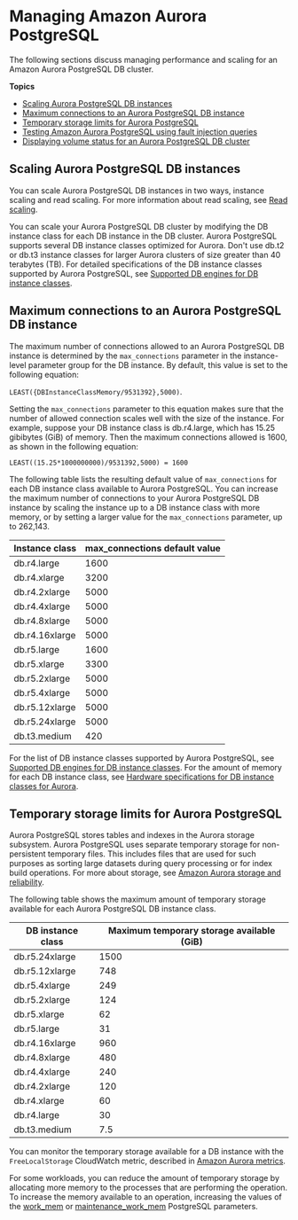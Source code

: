 # Managing Amazon Aurora PostgreSQL<a name="AuroraPostgreSQL.Managing"></a>

The following sections discuss managing performance and scaling for an Amazon Aurora PostgreSQL DB cluster\.

**Topics**
+ [Scaling Aurora PostgreSQL DB instances](#AuroraPostgreSQL.Managing.Performance.InstanceScaling)
+ [Maximum connections to an Aurora PostgreSQL DB instance](#AuroraPostgreSQL.Managing.MaxConnections)
+ [Temporary storage limits for Aurora PostgreSQL](#AuroraPostgreSQL.Managing.TempStorage)
+ [Testing Amazon Aurora PostgreSQL using fault injection queries](AuroraPostgreSQL.Managing.FaultInjectionQueries.md)
+ [Displaying volume status for an Aurora PostgreSQL DB cluster](AuroraPostgreSQL.Managing.VolumeStatus.md)

## Scaling Aurora PostgreSQL DB instances<a name="AuroraPostgreSQL.Managing.Performance.InstanceScaling"></a>

You can scale Aurora PostgreSQL DB instances in two ways, instance scaling and read scaling\. For more information about read scaling, see [Read scaling](Aurora.Managing.Performance.md#Aurora.Managing.Performance.ReadScaling)\.

You can scale your Aurora PostgreSQL DB cluster by modifying the DB instance class for each DB instance in the DB cluster\. Aurora PostgreSQL supports several DB instance classes optimized for Aurora\. Don't use db\.t2 or db\.t3 instance classes for larger Aurora clusters of size greater than 40 terabytes \(TB\)\. For detailed specifications of the DB instance classes supported by Aurora PostgreSQL, see [Supported DB engines for DB instance classes](Concepts.DBInstanceClass.md#Concepts.DBInstanceClass.SupportAurora)\.

## Maximum connections to an Aurora PostgreSQL DB instance<a name="AuroraPostgreSQL.Managing.MaxConnections"></a>

The maximum number of connections allowed to an Aurora PostgreSQL DB instance is determined by the `max_connections` parameter in the instance\-level parameter group for the DB instance\. By default, this value is set to the following equation:

`LEAST({DBInstanceClassMemory/9531392},5000)`\.

Setting the `max_connections` parameter to this equation makes sure that the number of allowed connection scales well with the size of the instance\. For example, suppose your DB instance class is db\.r4\.large, which has 15\.25 gibibytes \(GiB\) of memory\. Then the maximum connections allowed is 1600, as shown in the following equation:

```
LEAST((15.25*1000000000)/9531392,5000) = 1600
```

The following table lists the resulting default value of `max_connections` for each DB instance class available to Aurora PostgreSQL\. You can increase the maximum number of connections to your Aurora PostgreSQL DB instance by scaling the instance up to a DB instance class with more memory, or by setting a larger value for the `max_connections` parameter, up to 262,143\.


| Instance class | max\_connections default value | 
| --- | --- | 
| db\.r4\.large | 1600 | 
| db\.r4\.xlarge | 3200 | 
| db\.r4\.2xlarge | 5000 | 
| db\.r4\.4xlarge | 5000 | 
| db\.r4\.8xlarge | 5000 | 
| db\.r4\.16xlarge | 5000 | 
| db\.r5\.large | 1600 | 
| db\.r5\.xlarge | 3300 | 
| db\.r5\.2xlarge | 5000 | 
| db\.r5\.4xlarge | 5000 | 
| db\.r5\.12xlarge | 5000 | 
| db\.r5\.24xlarge | 5000 | 
| db\.t3\.medium | 420 | 

For the list of DB instance classes supported by Aurora PostgreSQL, see [Supported DB engines for DB instance classes](Concepts.DBInstanceClass.md#Concepts.DBInstanceClass.SupportAurora)\. For the amount of memory for each DB instance class, see [Hardware specifications for DB instance classes for Aurora](Concepts.DBInstanceClass.md#Concepts.DBInstanceClass.Summary)\.

## Temporary storage limits for Aurora PostgreSQL<a name="AuroraPostgreSQL.Managing.TempStorage"></a>

Aurora PostgreSQL stores tables and indexes in the Aurora storage subsystem\. Aurora PostgreSQL uses separate temporary storage for non\-persistent temporary files\. This includes files that are used for such purposes as sorting large datasets during query processing or for index build operations\. For more about storage, see [Amazon Aurora storage and reliability](Aurora.Overview.StorageReliability.md)\. 

The following table shows the maximum amount of temporary storage available for each Aurora PostgreSQL DB instance class\.


| DB instance class | Maximum temporary storage available \(GiB\) | 
| --- | --- | 
| db\.r5\.24xlarge | 1500  | 
| db\.r5\.12xlarge | 748 | 
| db\.r5\.4xlarge | 249 | 
| db\.r5\.2xlarge | 124 | 
| db\.r5\.xlarge | 62 | 
| db\.r5\.large | 31 | 
| db\.r4\.16xlarge | 960 | 
| db\.r4\.8xlarge | 480 | 
| db\.r4\.4xlarge | 240 | 
| db\.r4\.2xlarge | 120 | 
| db\.r4\.xlarge | 60 | 
| db\.r4\.large | 30 | 
| db\.t3\.medium | 7\.5 | 

You can monitor the temporary storage available for a DB instance with the `FreeLocalStorage` CloudWatch metric, described in [Amazon Aurora metrics](Aurora.AuroraMySQL.Monitoring.Metrics.md)\. 

For some workloads, you can reduce the amount of temporary storage by allocating more memory to the processes that are performing the operation\. To increase the memory available to an operation, increasing the values of the [work\_mem](https://www.postgresql.org/docs/current/runtime-config-resource.html#GUC-WORK-MEM) or [maintenance\_work\_mem](https://www.postgresql.org/docs/current/runtime-config-resource.html#GUC-MAINTENANCE-WORK-MEM) PostgreSQL parameters\.